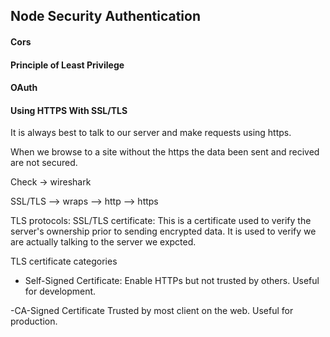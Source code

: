 ## Node Security Authentication

#### Cors

#### Principle of Least Privilege

#### OAuth

#### Using HTTPS With SSL/TLS

It is always best to talk to our server and make requests using https.

When we browse to a site without the https the data been sent and recived are not secured.

Check -> wireshark

SSL/TLS --> wraps --> http --> https

TLS protocols:
SSL/TLS certificate: This is a certificate used to verify the server's ownership prior to sending encrypted data.
It is used to verify we are actually talking to the server we expcted.

TLS certificate categories

- Self-Signed Certificate:
  Enable HTTPs but not trusted by others. Useful for development.

-CA-Signed Certificate
Trusted by most client on the web. Useful for production.
